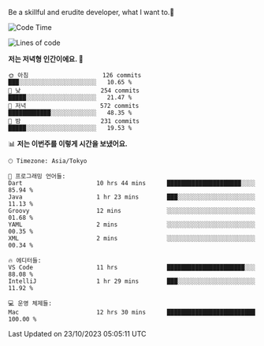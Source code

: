 Be a skillful and erudite developer, what I want to.👶

<!--START_SECTION:waka-->
![Code Time](http://img.shields.io/badge/Code%20Time-15%20hrs%208%20mins-blue)

![Lines of code](https://img.shields.io/badge/%EC%A0%80%EB%8A%94%20%EC%97%AC%ED%83%9C%EA%B9%8C%EC%A7%80%20-577.6%20thousand%20%EC%A4%84%EC%9D%98%20%EC%BD%94%EB%93%9C%EB%A5%BC%20%EC%9E%91%EC%84%B1%ED%96%88%EC%96%B4%EC%9A%94.-blue)

**저는 저녁형 인간이에요. 🦉** 

```text
🌞 아침                     126 commits         ███░░░░░░░░░░░░░░░░░░░░░░   10.65 % 
🌆 낮　                     254 commits         █████░░░░░░░░░░░░░░░░░░░░   21.47 % 
🌃 저녁                     572 commits         ████████████░░░░░░░░░░░░░   48.35 % 
🌙 밤　                     231 commits         █████░░░░░░░░░░░░░░░░░░░░   19.53 % 
```


📊 **저는 이번주를 이렇게 시간을 보냈어요.** 

```text
🕑︎ Timezone: Asia/Tokyo

💬 프로그래밍 언어들: 
Dart                     10 hrs 44 mins      █████████████████████░░░░   85.94 % 
Java                     1 hr 23 mins        ███░░░░░░░░░░░░░░░░░░░░░░   11.13 % 
Groovy                   12 mins             ░░░░░░░░░░░░░░░░░░░░░░░░░   01.68 % 
YAML                     2 mins              ░░░░░░░░░░░░░░░░░░░░░░░░░   00.35 % 
XML                      2 mins              ░░░░░░░░░░░░░░░░░░░░░░░░░   00.34 % 

🔥 에디터들: 
VS Code                  11 hrs              ██████████████████████░░░   88.08 % 
IntelliJ                 1 hr 29 mins        ███░░░░░░░░░░░░░░░░░░░░░░   11.92 % 

💻 운영 체제들: 
Mac                      12 hrs 30 mins      █████████████████████████   100.00 % 
```


 Last Updated on 23/10/2023 05:05:11 UTC
<!--END_SECTION:waka-->
